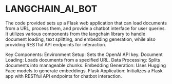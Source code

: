 # LANGCHAIN_AI_BOT
The code provided sets up a Flask web application that can load documents from a URL, process them, and provide a chatbot interface for user queries. It utilizes various components from the langchain library to handle document loading, text splitting, and embedding generation, while also providing RESTful API endpoints for interaction.

Key Components:
Environment Setup: Sets the OpenAI API key.
Document Loading: Loads documents from a specified URL.
Data Processing: Splits documents into manageable chunks.
Embedding Generation: Uses Hugging Face models to generate embeddings.
Flask Application: Initializes a Flask app with RESTful API endpoints for chatbot interaction.
